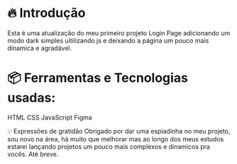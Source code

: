 # 🔥 Introdução
Esta é uma atualização do meu primeiro projeto Login Page adicionando um modo dark simples uitilizando js e deixando a página um pouco mais dinamica e agradável.

# 📦 Ferramentas e Tecnologias usadas:
HTML
CSS
JavaScript
Figma

💡 Expressões de gratidão
Obrigado por dar uma espiadinha no meu projeto, sou novo na área, há muito que melhorar mas ao longo dos meus estudos estarei lançando projetos um pouco mais complexos e dinamicos pra vocês. Até breve.
